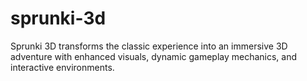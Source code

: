# sprunki-3d
Sprunki 3D transforms the classic experience into an immersive 3D adventure with enhanced visuals, dynamic gameplay mechanics, and interactive environments.
